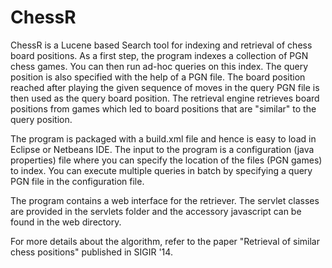 ChessR
======

ChessR is a Lucene based Search tool for indexing and retrieval of chess board positions.
As a first step, the program indexes a collection of PGN chess games. You can then run ad-hoc queries on this index.
The query position is also specified with the help of a PGN file. The board position reached after playing the given sequence of moves in the query PGN file is then used as the query board position. The retrieval engine retrieves board positions from games which led to board positions that are "similar" to the query position.

The program is packaged with a build.xml file and hence is easy to load in Eclipse or Netbeans IDE.
The input to the program is a configuration (java properties) file where you can specify the location of the files (PGN games) to index. You can execute multiple queries in batch by specifying a query PGN file in the configuration file.

The program contains a web interface for the retriever. The servlet classes are provided in the servlets folder and the accessory javascript can be found in the web directory.

For more details about the algorithm, refer to the paper "Retrieval of similar chess positions" published in SIGIR '14.
